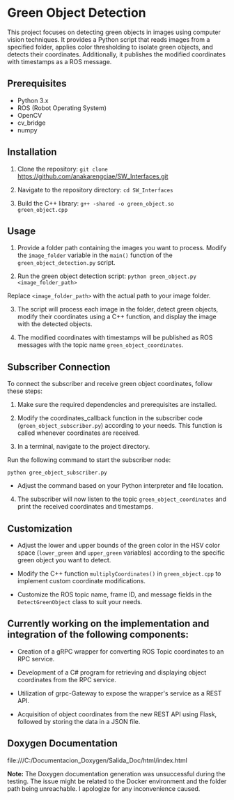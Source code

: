 # Green Object Detection

This project focuses on detecting green objects in images using computer vision techniques. It provides a Python script that reads images from a specified folder, applies color thresholding to isolate green objects, and detects their coordinates. Additionally, it publishes the modified coordinates with timestamps as a ROS message.

## Prerequisites

- Python 3.x
- ROS (Robot Operating System)
- OpenCV
- cv_bridge
- numpy

## Installation

1. Clone the repository:
`git clone` https://github.com/anakarengciae/SW_Interfaces.git

2. Navigate to the repository directory:
`cd SW_Interfaces`

3. Build the C++ library:
`g++ -shared -o green_object.so green_object.cpp`


## Usage

1. Provide a folder path containing the images you want to process. Modify the `image_folder` variable in the `main()` function of the `green_object_detection.py` script.

2. Run the green object detection script:
`python green_object.py <image_folder_path>`

Replace `<image_folder_path>` with the actual path to your image folder.

3. The script will process each image in the folder, detect green objects, modify their coordinates using a C++ function, and display the image with the detected objects.

4. The modified coordinates with timestamps will be published as ROS messages with the topic name `green_object_coordinates`.

## Subscriber Connection
To connect the subscriber and receive green object coordinates, follow these steps:

1. Make sure the required dependencies and prerequisites are installed.

2. Modify the coordinates_callback function in the subscriber code (`green_object_subscriber.py`) according to your needs. This function is called whenever coordinates are received.

3. In a terminal, navigate to the project directory.

Run the following command to start the subscriber node:

`python gree_object_subscriber.py`

- Adjust the command based on your Python interpreter and file location.

4. The subscriber will now listen to the topic `green_object_coordinates` and print the received coordinates and timestamps.

## Customization

- Adjust the lower and upper bounds of the green color in the HSV color space (`lower_green` and `upper_green` variables) according to the specific green object you want to detect.

- Modify the C++ function `multiplyCoordinates()` in `green_object.cpp` to implement custom coordinate modifications.

- Customize the ROS topic name, frame ID, and message fields in the `DetectGreenObject` class to suit your needs.

## Currently working on the implementation and integration of the following components:
- Creation of a gRPC wrapper for converting ROS Topic coordinates to an RPC service.

- Development of a C# program for retrieving and displaying object coordinates from the RPC service.

- Utilization of grpc-Gateway to expose the wrapper's service as a REST API.

- Acquisition of object coordinates from the new REST API using Flask, followed by storing the data in a JSON file.

## Doxygen Documentation 
file:///C:/Documentacion_Doxygen/Salida_Doc/html/index.html

**Note:** The Doxygen documentation generation was unsuccessful during the testing. The issue might be related to the Docker environment and the folder path being unreachable. I apologize for any inconvenience caused.
